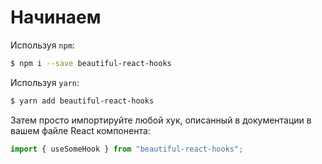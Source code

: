 # Начинаем

Используя `npm`:

```bash
$ npm i --save beautiful-react-hooks
```

Используя `yarn`:

```bash
$ yarn add beautiful-react-hooks
```

Затем просто импортируйте любой хук, описанный в документации в вашем файле React компонента:

```js
import { useSomeHook } from "beautiful-react-hooks";
```
